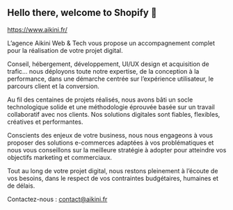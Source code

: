 ## Hello there, welcome to Shopify 👋

https://www.aikini.fr/

L’agence Aikini Web & Tech vous propose un accompagnement complet pour la réalisation de votre projet digital.

Conseil, hébergement, développement, UI/UX design et acquisition de trafic... nous déployons toute notre expertise, de la conception à la performance, dans une démarche centrée sur l’expérience utilisateur, le parcours client et la conversion.

Au fil des centaines de projets réalisés, nous avons bâti un socle technologique solide et une méthodologie éprouvée basée sur un travail collaboratif avec nos clients. Nos solutions digitales sont fiables, flexibles, créatives et performantes.

Conscients des enjeux de votre business, nous nous engageons à vous proposer des solutions e-commerces adaptées à vos problématiques et nous vous conseillons sur la meilleure stratégie à adopter pour atteindre vos objectifs marketing et commerciaux.

Tout au long de votre projet digital, nous restons pleinement à l’écoute de vos besoins, dans le respect de vos contraintes budgétaires, humaines et de délais.

Contactez-nous : contact@aikini.fr

